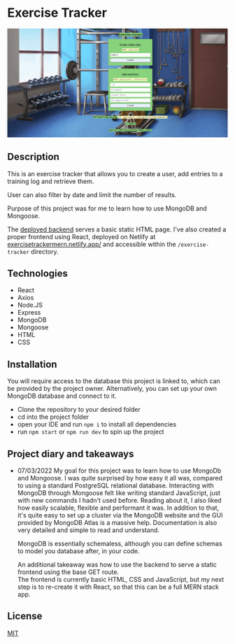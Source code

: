# Exercise Tracker

![demo](demo.gif)
## Description

This is an exercise tracker that allows you to create a user, add entries to a training log and retrieve them.

User can also filter by date and limit the number of results.

Purpose of this project was for me to learn how to use MongoDB and Mongoose.

The [deployed backend](https://fcc-exercise-trackr.herokuapp.com/) serves a basic static HTML page. I've also created a proper frontend using React, deployed on Netlify at [exercisetrackermern.netlify.app/](https://exercisetrackermern.netlify.app/) and accessible within the `/exercise-tracker` directory.

## Technologies

- React
- Axios
- Node.JS
- Express
- MongoDB
- Mongoose
- HTML
- CSS

## Installation

You will require access to the database this project is linked to, which can be provided by the project owner.
Alternatively, you can set up your own MongoDB database and connect to it.

- Clone the repository to your desired folder
- cd into the project folder
- open your IDE and run `npm i` to install all dependencies
- run `npm start` or `npm run dev` to spin up the project

## Project diary and takeaways

- 07/03/2022
  My goal for this project was to learn how to use MongoDb and Mongoose. I was quite surprised by how easy it all was, compared to using a standard PostgreSQL relational database. Interacting with MongoDB through Mongoose felt like writing standard JavaScript, just with new commands I hadn't used before. Reading about it, I also liked how easily scalable, flexible and performant it was. In addition to that, it's quite easy to set up a cluster via the MongoDB website and the GUI provided by MongoDB Atlas is a massive help. Documentation is also very detailed and simple to read and understand. 

  MongoDB is essentially schemaless, although you can define schemas to model you database after, in your code.

  An additional takeaway was how to use the backend to serve a static frontend using the base GET route.  
  The frontend is currently basic HTML, CSS and JavaScript, but my next step is to re-create it with React, so that this can be a full MERN stack app.

## License

[MIT](https://spdx.org/licenses/MIT.html)
